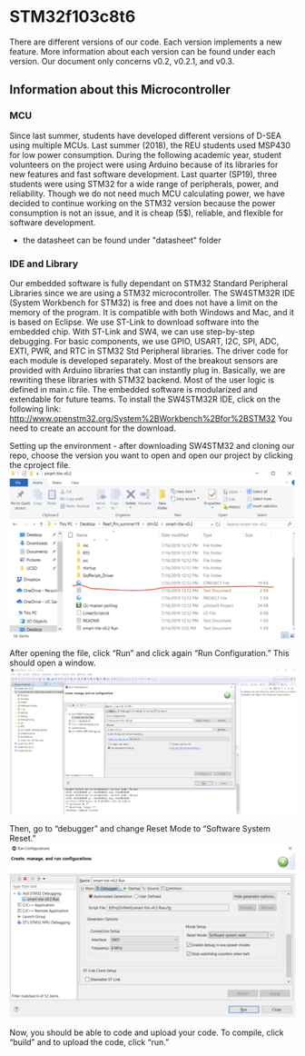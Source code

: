 ﻿#  STM32f103c8t6

There are different versions of our code. Each version implements a new feature. More information about each version can be found under each version.
Our document only concerns v0.2, v0.2.1, and v0.3.

## Information about this Microcontroller

### MCU
Since last summer, students have developed different versions of D-SEA using multiple MCUs. Last summer (2018), the REU students used MSP430 for low power consumption. 
During the following academic year, student volunteers on the project were using Arduino because of its libraries for new features and fast software development. Last quarter (SP19), three students were using STM32 for a wide range of peripherals, power, and reliability. Though we do not need much MCU calculating power, we have decided to continue working on the STM32 version because the power consumption is not an issue, and it is cheap (5$), reliable, and flexible for software development.
* the datasheet can be found under "datasheet" folder

### IDE and Library
Our embedded software is fully dependant on STM32 Standard Peripheral Libraries since we are using a STM32 microcontroller. The SW4STM32R IDE (System Workbench for STM32) is free and does not have a limit on the memory of the program. It is compatible with both Windows and Mac, and it is based on Eclipse. We use ST-Link to download software into the embedded chip. With ST-Link and SW4, we can use step-by-step debugging. For basic components, we use GPIO, USART, I2C, SPI, ADC, EXTI, PWR, and RTC in STM32 Std Peripheral libraries. The driver code for each module is developed separately. Most of the breakout sensors are provided with Arduino libraries that can instantly plug in. Basically, we are rewriting these libraries with STM32 backend. Most of the user logic is defined in main.c file. The embedded software is modularized and extendable for future teams. To install the SW4STM32R IDE, click on the following link:
http://www.openstm32.org/System%2BWorkbench%2Bfor%2BSTM32
You need to create an account for the download.

Setting up the environment - after downloading SW4STM32 and cloning our repo, choose the version you want to open and open our project by clicking the cproject file. 
![cproject file](https://github.com/AlexXu136/Reef_Pin_summer19/blob/master/stm32/cproject_file.png)

After opening the file, click “Run” and click again “Run Configuration.” This should open a window. 
![run configurations](https://github.com/AlexXu136/Reef_Pin_summer19/blob/master/stm32/run_configurations.png)

Then, go to “debugger” and change Reset Mode to “Software System Reset.”
![debugger](https://github.com/AlexXu136/Reef_Pin_summer19/blob/master/stm32/debugger_window.png)

Now, you should be able to code and upload your code.
To compile, click “build” and to upload the code, click “run.”
